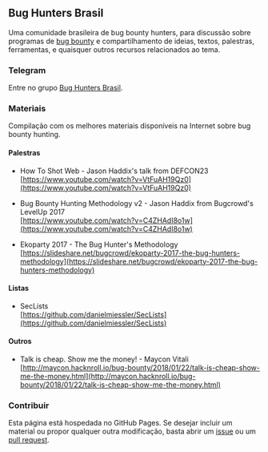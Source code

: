 ## Bug Hunters Brasil

Uma comunidade brasileira de bug bounty hunters, para discussão sobre programas de [bug bounty](https://en.wikipedia.org/wiki/Bug_bounty_program) e compartilhamento de ideias, textos, palestras, ferramentas, e quaisquer outros recursos relacionados ao tema.

### Telegram

Entre no grupo [Bug Hunters Brasil](https://t.me/joinchat/B2pR7grZ8So-QCM0INAlbg).

### Materiais

Compilação com os melhores materiais disponíveis na Internet sobre bug bounty hunting.

#### Palestras
- How To Shot Web - Jason Haddix's talk from DEFCON23  
[https://www.youtube.com/watch?v=VtFuAH19Qz0](https://www.youtube.com/watch?v=VtFuAH19Qz0)

- Bug Bounty Hunting Methodology v2 - Jason Haddix from Bugcrowd's LevelUp 2017  
[https://www.youtube.com/watch?v=C4ZHAdI8o1w](https://www.youtube.com/watch?v=C4ZHAdI8o1w)

- Ekoparty 2017 - The Bug Hunter's Methodology  
[https://slideshare.net/bugcrowd/ekoparty-2017-the-bug-hunters-methodology](https://slideshare.net/bugcrowd/ekoparty-2017-the-bug-hunters-methodology)

#### Listas

- SecLists  
[https://github.com/danielmiessler/SecLists](https://github.com/danielmiessler/SecLists)

#### Outros

- Talk is cheap. Show me the money! - Maycon Vitali  
[http://maycon.hacknroll.io/bug-bounty/2018/01/22/talk-is-cheap-show-me-the-money.html](http://maycon.hacknroll.io/bug-bounty/2018/01/22/talk-is-cheap-show-me-the-money.html)

### Contribuir

Esta página está hospedada no GitHub Pages. Se desejar incluir um material ou propor qualquer outra modificação, basta abrir um [issue](https://github.com/bughuntersbr/bughuntersbr/issues) ou um [pull request](https://github.com/bughuntersbr/bughuntersbr/pulls).
